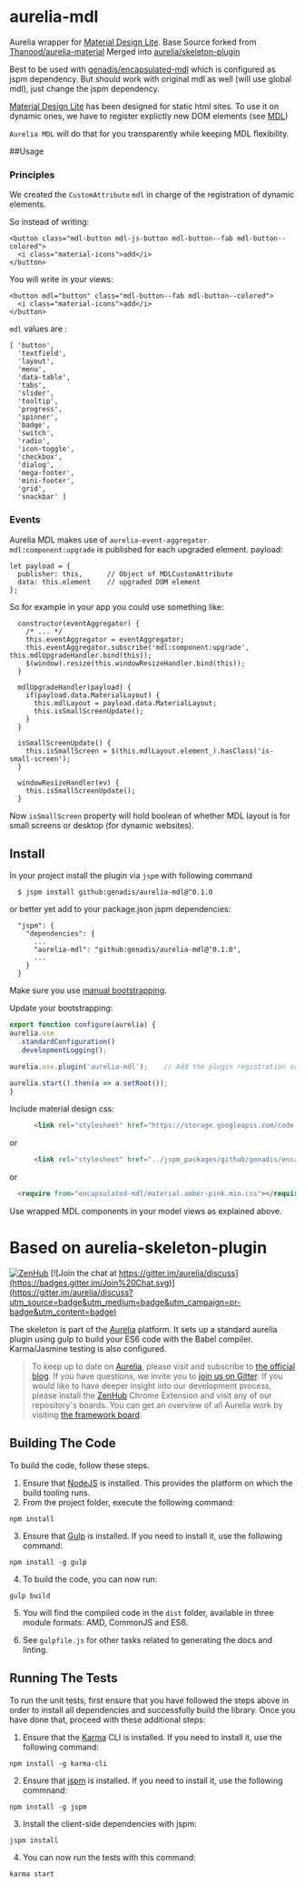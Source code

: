 # aurelia-mdl

Aurelia wrapper for [Material Design Lite](http://www.getmdl.io).
Base Source forked from [Thanood/aurelia-material](https://github.com/Thanood/aurelia-material)
Merged into [aurelia/skeleton-plugin](https://github.com/aurelia/skeleton-plugin)

Best to be used with [genadis/encapsulated-mdl](https://github.com/genadis/encapsulated-mdl) which is configured as jspm dependency. But should work with original mdl as well (will use global mdl), just change the jspm dependency.

[Material Design Lite](http://www.getmdl.io) has been designed for static html sites. To use it on dynamic ones, we have to register explictly new DOM elements (see [MDL](http://www.getmdl.io/started/index.html#dynamic))

`Aurelia MDL` will do that for you transparently while keeping MDL flexibility.

##Usage

### Principles

We created the `CustomAttribute` `mdl` in charge of the registration of dynamic elements.

So instead of writing:

```
<button class="mdl-button mdl-js-button mdl-button--fab mdl-button--colored">
  <i class="material-icons">add</i>
</button>
```

You will write in your views:

```
<button mdl="button" class="mdl-button--fab mdl-button--colored">
  <i class="material-icons">add</i>
</button>
```

`mdl` values are :

```
[ 'button',
  'textfield',
  'layout',
  'menu',
  'data-table',
  'tabs',
  'slider',
  'tooltip',
  'progress',
  'spinner',
  'badge',
  'switch',
  'radio',
  'icon-toggle',
  'checkbox',
  'dialog',
  'mega-footer',
  'mini-footer',
  'grid',
  'snackbar' ]
```
### Events

Aurelia MDL makes use of `aurelia-event-aggregator`.
`mdl:component:upgrade` is published for each upgraded element.
payload:
```
let payload = {
  publisher: this,      // Object of MDLCustomAttribute
  data: this.element    // upgraded DOM element
};
```

So for example in your app you could use something like:
```
  constructor(eventAggregator) {
    /* ... */
    this.eventAggregator = eventAggregator;
    this.eventAggregator.subscribe('mdl:component:upgrade', this.mdlUpgradeHandler.bind(this));
    $(window).resize(this.windowResizeHandler.bind(this));
  }

  mdlUpgradeHandler(payload) {
    if(payload.data.MaterialLayout) {
      this.mdlLayout = payload.data.MaterialLayout;
      this.isSmallScreenUpdate();
    }
  }
  
  isSmallScreenUpdate() {
    this.isSmallScreen = $(this.mdlLayout.element_).hasClass('is-small-screen');
  }
  
  windowResizeHandler(ev) {
    this.isSmallScreenUpdate();
  }  
```
Now `isSmallScreen` property will hold boolean of whether MDL layout is for small screens or desktop (for dynamic websites). 

## Install

In your project install the plugin via `jspm` with following command

```
  $ jspm install github:genadis/aurelia-mdl@^0.1.0
```
or better yet add to your package.json jspm dependencies:
```
  "jspm": {
    "dependencies": {
      ...
      "aurelia-mdl": "github:genadis/aurelia-mdl@^0.1.0",
      ...
    }
  }
```

Make sure you use [manual bootstrapping](http://aurelia.io/docs#startup-and-configuration). 

Update  your bootstrapping:

  ```javascript
export function configure(aurelia) {
  aurelia.use
    .standardConfiguration()
    .developmentLogging();

  aurelia.use.plugin('aurelia-mdl');    // Add the plugin registration somewhere in your bootstrapping code

  aurelia.start().then(a => a.setRoot());
}
   ```

Include material design css:
```html
      <link rel="stylesheet" href="https://storage.googleapis.com/code.getmdl.io/1.0.0/material.indigo-pink.min.css">
```
or
```html
      <link rel="stylesheet" href="../jspm_packages/github/genadis/encapsulated-mdl@2.0.0/material.amber-pink.min.css">
```
or
```html
  <require from="encapsulated-mdl/material.amber-pink.min.css"></require>
```

Use wrapped MDL components in your model views as explained above.


# Based on aurelia-skeleton-plugin

[![ZenHub](https://raw.githubusercontent.com/ZenHubIO/support/master/zenhub-badge.png)](https://zenhub.io)
[![Join the chat at https://gitter.im/aurelia/discuss](https://badges.gitter.im/Join%20Chat.svg)](https://gitter.im/aurelia/discuss?utm_source=badge&utm_medium=badge&utm_campaign=pr-badge&utm_content=badge)

The skeleton is part of the [Aurelia](http://www.aurelia.io/) platform. It sets up a standard aurelia plugin using gulp to build your ES6 code with the Babel compiler. Karma/Jasmine testing is also configured.

> To keep up to date on [Aurelia](http://www.aurelia.io/), please visit and subscribe to [the official blog](http://blog.durandal.io/). If you have questions, we invite you to [join us on Gitter](https://gitter.im/aurelia/discuss). If you would like to have deeper insight into our development process, please install the [ZenHub](https://zenhub.io) Chrome Extension and visit any of our repository's boards. You can get an overview of all Aurelia work by visiting [the framework board](https://github.com/aurelia/framework#boards).

## Building The Code

To build the code, follow these steps.

1. Ensure that [NodeJS](http://nodejs.org/) is installed. This provides the platform on which the build tooling runs.
2. From the project folder, execute the following command:

  ```shell
  npm install
  ```
3. Ensure that [Gulp](http://gulpjs.com/) is installed. If you need to install it, use the following command:

  ```shell
  npm install -g gulp
  ```
4. To build the code, you can now run:

  ```shell
  gulp build
  ```
5. You will find the compiled code in the `dist` folder, available in three module formats: AMD, CommonJS and ES6.

6. See `gulpfile.js` for other tasks related to generating the docs and linting.

## Running The Tests

To run the unit tests, first ensure that you have followed the steps above in order to install all dependencies and successfully build the library. Once you have done that, proceed with these additional steps:

1. Ensure that the [Karma](http://karma-runner.github.io/) CLI is installed. If you need to install it, use the following command:

  ```shell
  npm install -g karma-cli
  ```
2. Ensure that [jspm](http://jspm.io/) is installed. If you need to install it, use the following commnand:

  ```shell
  npm install -g jspm
  ```
3. Install the client-side dependencies with jspm:

  ```shell
  jspm install
  ```

4. You can now run the tests with this command:

  ```shell
  karma start
  ```

